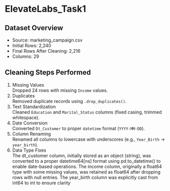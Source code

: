 # ElevateLabs_Task1

## Dataset Overview
- Source: marketing_campaign.csv  
- Initial Rows: 2,240  
- Final Rows After Cleaning: 2,216  
- Columns: 29 
## Cleaning Steps Performed
1. Missing Values  
Dropped 24 rows with missing `Income` values.
2. Duplicates  
Removed duplicate records using `.drop_duplicates()`.
3. Text Standardization  
Cleaned `Education` and `Marital_Status` columns (fixed casing, trimmed whitespace).
4. Date Conversion  
Converted `Dt_Customer` to proper `datetime` format (`YYYY-MM-DD`).
5. Column Renaming  
Renamed all columns to lowercase with underscores (e.g., `Year_Birth` → `year_birth`).
6. Data Type Fixes  
The dt_customer column, initially stored as an object (string), was converted to a proper datetime64[ns] format using pd.to_datetime() to enable date-based operations. The income column, originally a float64 type with some missing values, was retained as float64 after dropping rows with null entries. The year_birth column was explicitly cast from int64 to int to ensure clarity 
